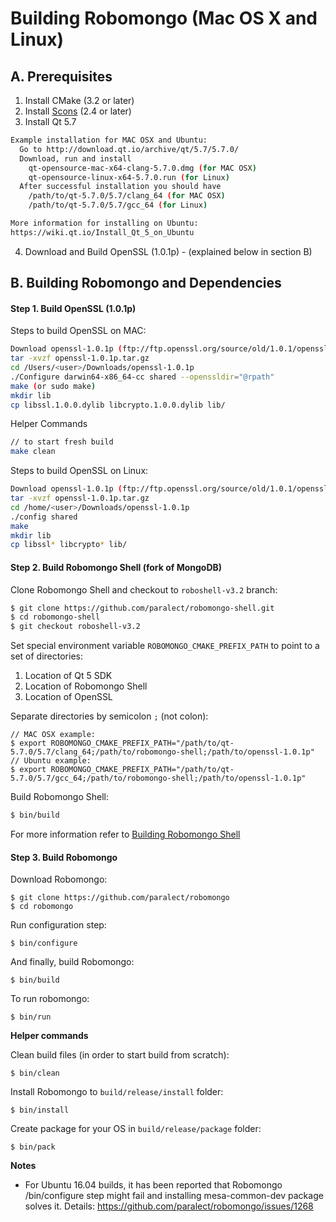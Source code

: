 Building Robomongo (Mac OS X and Linux)
==================

A. Prerequisites
-------------

1. Install CMake (3.2 or later)
2. Install [Scons](http://scons.org/tag/releases.html) (2.4 or later)
3. Install Qt 5.7

  ```sh
Example installation for MAC OSX and Ubuntu:
    Go to http://download.qt.io/archive/qt/5.7/5.7.0/
    Download, run and install 
      qt-opensource-mac-x64-clang-5.7.0.dmg (for MAC OSX) 
      qt-opensource-linux-x64-5.7.0.run (for Linux)
    After successful installation you should have 
      /path/to/qt-5.7.0/5.7/clang_64 (for MAC OSX)
      /path/to/qt-5.7.0/5.7/gcc_64 (for Linux)

More information for installing on Ubuntu:
https://wiki.qt.io/Install_Qt_5_on_Ubuntu
```

4. Download and Build OpenSSL (1.0.1p) - (explained below in section B)

B. Building Robomongo and Dependencies
-------------

#### Step 1. Build OpenSSL (1.0.1p)

Steps to build OpenSSL on MAC:

  ```sh
Download openssl-1.0.1p (ftp://ftp.openssl.org/source/old/1.0.1/openssl-1.0.1p.tar.gz)
tar -xvzf openssl-1.0.1p.tar.gz
cd /Users/<user>/Downloads/openssl-1.0.1p
./Configure darwin64-x86_64-cc shared --openssldir="@rpath"
make (or sudo make)
mkdir lib
cp libssl.1.0.0.dylib libcrypto.1.0.0.dylib lib/
```
Helper Commands
  ```sh
// to start fresh build
make clean
```


Steps to build OpenSSL on Linux:

  ```sh
Download openssl-1.0.1p (ftp://ftp.openssl.org/source/old/1.0.1/openssl-1.0.1p.tar.gz)
tar -xvzf openssl-1.0.1p.tar.gz
cd /home/<user>/Downloads/openssl-1.0.1p
./config shared
make
mkdir lib
cp libssl* libcrypto* lib/
```

#### Step 2. Build Robomongo Shell (fork of MongoDB)

Clone Robomongo Shell and checkout to `roboshell-v3.2` branch:

  ```sh
  $ git clone https://github.com/paralect/robomongo-shell.git
  $ cd robomongo-shell
  $ git checkout roboshell-v3.2
  ```

Set special environment variable `ROBOMONGO_CMAKE_PREFIX_PATH` to point to a set of 
directories:

1. Location of Qt 5 SDK  
2. Location of Robomongo Shell  
3. Location of OpenSSL  

Separate directories by semicolon `;` (not colon):

    // MAC OSX example:
    $ export ROBOMONGO_CMAKE_PREFIX_PATH="/path/to/qt-5.7.0/5.7/clang_64;/path/to/robomongo-shell;/path/to/openssl-1.0.1p"
    // Ubuntu example:
    $ export ROBOMONGO_CMAKE_PREFIX_PATH="/path/to/qt-5.7.0/5.7/gcc_64;/path/to/robomongo-shell;/path/to/openssl-1.0.1p"


Build Robomongo Shell:

  ```sh
  $ bin/build
  ```

For more information refer to [Building Robomongo Shell](BuildingMongoDB.md) 

#### Step 3. Build Robomongo

Download Robomongo: 

    $ git clone https://github.com/paralect/robomongo
    $ cd robomongo

Run configuration step:
    
    $ bin/configure 
    
And finally, build Robomongo:
    
    $ bin/build 

To run robomongo:

    $ bin/run
    

**Helper commands**
    
Clean build files (in order to start build from scratch):

    $ bin/clean
    
Install Robomongo to `build/release/install` folder:

    $ bin/install
    
Create package for your OS in `build/release/package` folder:

    $ bin/pack

**Notes**
- For Ubuntu 16.04 builds, it has been reported that Robomongo /bin/configure step might fail and installing mesa-common-dev package solves it. Details: https://github.com/paralect/robomongo/issues/1268 

